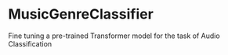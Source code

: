 # MusicGenreClassifier
Fine tuning a pre-trained Transformer model for the task of Audio Classification
